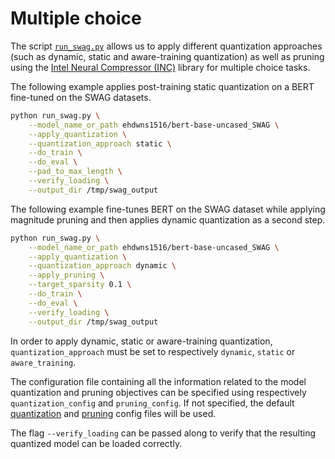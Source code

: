 <!---
Copyright 2020 The HuggingFace Team. All rights reserved.

Licensed under the Apache License, Version 2.0 (the "License");
you may not use this file except in compliance with the License.
You may obtain a copy of the License at

    http://www.apache.org/licenses/LICENSE-2.0

Unless required by applicable law or agreed to in writing, software
distributed under the License is distributed on an "AS IS" BASIS,
WITHOUT WARRANTIES OR CONDITIONS OF ANY KIND, either express or implied.
See the License for the specific language governing permissions and
limitations under the License.
-->

# Multiple choice 

The script [`run_swag.py`](https://github.com/huggingface/optimum/blob/main/examples/multiple-choice/run_swag.py) 
allows us to apply different quantization approaches (such as dynamic, static and aware-training quantization) as well as pruning 
using the [Intel Neural Compressor (INC)](https://github.com/intel/neural-compressor) library for 
multiple choice tasks.

The following example applies post-training static quantization on a BERT fine-tuned on the SWAG datasets.

```bash
python run_swag.py \
    --model_name_or_path ehdwns1516/bert-base-uncased_SWAG \
    --apply_quantization \
    --quantization_approach static \
    --do_train \
    --do_eval \
    --pad_to_max_length \
    --verify_loading \
    --output_dir /tmp/swag_output
```


The following example fine-tunes BERT on the SWAG dataset while applying magnitude pruning and then applies 
dynamic quantization as a second step.

```bash
python run_swag.py \
    --model_name_or_path ehdwns1516/bert-base-uncased_SWAG \
    --apply_quantization \
    --quantization_approach dynamic \
    --apply_pruning \
    --target_sparsity 0.1 \
    --do_train \
    --do_eval \
    --verify_loading \
    --output_dir /tmp/swag_output
```

In order to apply dynamic, static or aware-training quantization, `quantization_approach` must be set to 
respectively `dynamic`, `static` or `aware_training`.

The configuration file containing all the information related to the model quantization and pruning objectives can be 
specified using respectively `quantization_config` and `pruning_config`. If not specified, the default
[quantization](https://github.com/huggingface/optimum/blob/main/examples/config/quantization.yml) 
and [pruning](https://github.com/huggingface/optimum/blob/main/examples/config/prune.yml) 
config files will be used.

The flag `--verify_loading` can be passed along to verify that the resulting quantized model can be loaded correctly.